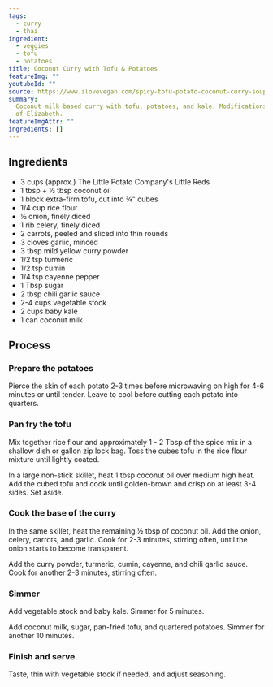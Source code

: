 ```yaml
---
tags:
  - curry
  - thai
ingredient:
  - veggies
  - tofu
  - potatoes
title: Coconut Curry with Tofu & Potatoes
featureImg: ""
youtubeId: ""
source: https://www.ilovevegan.com/spicy-tofu-potato-coconut-curry-soup/
summary:
  Coconut milk based curry with tofu, potatoes, and kale. Modifications courtesy
  of Elizabeth.
featureImgAttr: ""
ingredients: []
---
```


## Ingredients

- 3 cups (approx.) The Little Potato Company's Little Reds
- 1 tbsp + ½ tbsp coconut oil
- 1 block extra-firm tofu, cut into ¾" cubes
- 1/4 cup rice flour
- ½ onion, finely diced
- 1 rib celery, finely diced
- 2 carrots, peeled and sliced into thin rounds
- 3 cloves garlic, minced
- 3 tbsp mild yellow curry powder
- 1/2 tsp turmeric
- 1/2 tsp cumin
- 1/4 tsp cayenne pepper
- 1 Tbsp sugar
- 2 tbsp chili garlic sauce
- 2-4 cups vegetable stock
- 2 cups baby kale
- 1 can coconut milk

## Process

### Prepare the potatoes

Pierce the skin of each potato 2-3 times before microwaving on high for 4-6 minutes or until tender. Leave to cool before cutting each potato into quarters.

### Pan fry the tofu

Mix together rice flour and approximately 1 - 2 Tbsp of the spice mix in a shallow dish or gallon zip lock bag. Toss the cubes tofu in the rice flour mixture until lightly coated.

In a large non-stick skillet, heat 1 tbsp coconut oil over medium high heat. Add the cubed tofu and cook until golden-brown and crisp on at least 3-4 sides. Set aside.

### Cook the base of the curry

In the same skillet, heat the remaining ½ tbsp of coconut oil. Add the onion, celery, carrots, and garlic. Cook for 2-3 minutes, stirring often, until the onion starts to become transparent.

Add the curry powder, turmeric, cumin, cayenne, and chili garlic sauce. Cook for another 2-3 minutes, stirring often.

### Simmer

Add vegetable stock and baby kale. Simmer for 5 minutes.

Add coconut milk, sugar, pan-fried tofu, and quartered potatoes. Simmer for another 10 minutes.

### Finish and serve

Taste, thin with vegetable stock if needed, and adjust seasoning.
